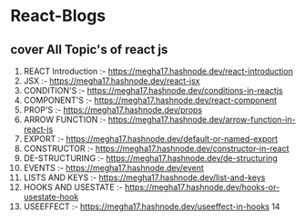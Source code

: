 # React-Blogs
## cover All Topic's of react js

1. REACT Introduction :- https://megha17.hashnode.dev/react-introduction
2. JSX :- https://megha17.hashnode.dev/react-jsx 
3. CONDITION'S :- https://megha17.hashnode.dev/conditions-in-reactjs
4. COMPONENT'S :- https://megha17.hashnode.dev/react-component
5. PROP'S :- https://megha17.hashnode.dev/props
6. ARROW FUNCTION :- https://megha17.hashnode.dev/arrow-function-in-react-js
7. EXPORT :- https://megha17.hashnode.dev/default-or-named-export
8. CONSTRUCTOR :- https://megha17.hashnode.dev/constructor-in-react
9. DE-STRUCTURING :- https://megha17.hashnode.dev/de-structuring
10. EVENTS :- https://megha17.hashnode.dev/event
11. LISTS AND KEYS :- https://megha17.hashnode.dev/list-and-keys 
12. HOOKS AND USESTATE :- https://megha17.hashnode.dev/hooks-or-usestate-hook
13. USEEFFECT :- https://megha17.hashnode.dev/useeffect-in-hooks
14
